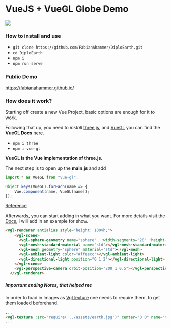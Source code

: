 # VueJS + VueGL Globe Demo
![](https://s5.gifyu.com/images/ezgif.com-crope2161126fc9d94ca.gif)
### How to install and use
- `git clone https://github.com/FabianAhammer/DiploEarth.git`
- `cd DiploEarth`
- `npm i`
- `npm run serve`

### Public Demo
https://fabianahammer.github.io/

### How does it work?
Starting off create a new Vue Project, basic options are enough for it to work.

Following that up, you need to *install* [three.js](https://www.npmjs.com/package/three), and [VueGL](https://www.npmjs.com/package/vue-gl) you can find the **VueGL Docs** [here](https://vue-gl.github.io/vue-gl/).

- `npm i three`
- `npm i vue-gl`

**VueGL is the Vue implementation of three.js.**

The next step is to open up the **main.js** and add

```javascript
import * as VueGL from "vue-gl";

Object.keys(VueGL).forEach(name => {
    Vue.component(name, VueGL[name]);
});
```
[Reference](https://github.com/FabianAhammer/DiploEarth/blob/master/src/main.js)

Afterwards, you can start adding in what you want.
For more details visit the [Docs](https://vue-gl.github.io/vue-gl/), 
I will add in an example for show.
```html
<vgl-renderer antialias style="height: 100vh;">
    <vgl-scene>
      <vgl-sphere-geometry name="sphere"  :width-segments="20" :height-segments="20"></vgl-sphere-geometry>
      <vgl-mesh-standard-material name="std"></vgl-mesh-standard-material>
      <vgl-mesh geometry="sphere" material="std"></vgl-mesh>
      <vgl-ambient-light color="#ffeecc"></vgl-ambient-light>
      <vgl-directional-light position="0 1 2"></vgl-directional-light>
    </vgl-scene>
    <vgl-perspective-camera orbit-position="200 1 0.5"></vgl-perspective-camera>
  </vgl-renderer>
```

##### Important ending Notes, that helped me

In order to load in Images as [VglTexture](https://vue-gl.github.io/vue-gl/components/textures/vgl-texture.html#content-wrapper) one needs to require them, to get them loaded beforehand.

```html
...
<vgl-texture :src="require('../assets/earth.jpg')" center="0 0" name="texture"></vgl-texture>
...
```
